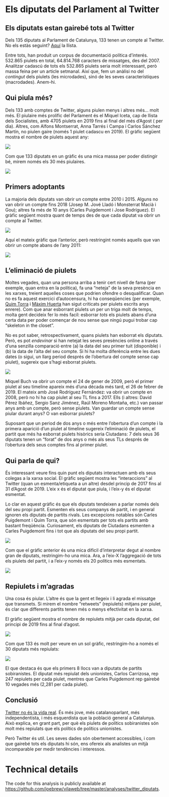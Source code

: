 Els diputats del Parlament al Twitter
================

## Els diputats estan gairebé tots al Twitter

Dels 135 diputats al Parlament de Catalunya, 133 tenen un compte al
Twitter. No els estàs seguint? [Aquí](http://www.joebrew.net/diputats)
la llista.

Entre tots, han produit un corpus de documentació política d’interés.
532.865 piulets en total, 64.814.768 caracters de missatges, des del
2007. Analitzar cadascú de tots els 532.865 piulets seria molt
interessant, però massa feina per un article setmanal. Així que, fem un
anàlisi no del *contingut* dels piulets (les microdades), sinó de les
seves característiques (macrodades). Anem-hi.

## Qui piula més?

Dels 133 amb comptes de Twitter, alguns piulen menys i altres més… molt
més. El piulaire més prolífic del Parlament és el Miquel Iceta, cap de
llista dels Socialistes, amb 4705 piulets en 2019 fins al final del més
d’Agost ( per dia). Altres, com Alfons Montserrat, Anna Tarrés i Campa i
Carlos Sánchez Martín, no piulen gaire (només 1 piulet cadascu en 2019).
El gràfic següent mostra el nombre de piulets aquest any:

![](figures/unnamed-chunk-4-1.png)<!-- -->

Com que 133 diputats en un gràfic és una mica massa per poder distingir
bé, mirem només els 30 més piulaires.

![](figures/unnamed-chunk-5-1.png)<!-- -->

## Primers adoptants

La majoria dels diputats van obrir un compte entre 2010 i 2015. Alguns
no van obrir un compte fins 2018 (Josep M. Jové Lladó i Monsterrat Macià
i Gou); altres fa més de 10 anys (Carles Puigdemont i Jose Rodríguez).
El gràfic següent mostra quant de temps des de que cada diputat va obrir
un compte al Twitter.

![](figures/unnamed-chunk-6-1.png)<!-- -->

Aquí el mateix gràfic que l’anterior, però restringint només aquells que
van obrir un compte abans de l’any 2011:

![](figures/unnamed-chunk-7-1.png)<!-- -->

## L’eliminació de piulets

Moltes vegades, quan una persona arriba a tenir cert nivell de fama (per
exemple, quan entra en la política), fa una “neteja” de la seva
presència en les xarxes, treient aquelles coses que podrien ofendre o
desqualificar. Quan no es fa aquest exercici d’autocensura, hi ha
conseqüencies (per exemple, [Quim
Torra](https://www.elperiodico.com/es/politica/20180510/perlas-quim-torra-twitter-6810969)
i [Màxim
Huerta](https://www.elperiodico.com/es/politica/20180606/maxim-huerta-reacciones-twitter-6861393)
han sigut criticats per piulets escrits anys enrere). Com que anar
esborrant piulets un per un triga molt de temps, molta gent decideix fer
lo més facil: esborrar *tots* els piulets abans d’una certa data per
poder començar de nou sense que ningú pugui trobar cap “skeleton in the
closet”.

No es pot saber, retrospectivament, quans piulets han esborrat els
diputats. Però, es pot *endevinar* si han netejat les seves presències
online a través d’una senzilla comparació entre (a) la data del seu
primer tuit (disponible) i (b) la data de l’alta del seu compte. Si hi
ha molta diferència entre les dues dates (o sigui, un llarg period
després de l’obertura del compte sense cap piulet), sugereix que s’hagi
esborrat piulets.

![](figures/unnamed-chunk-8-1.png)<!-- -->

Miquel Buch va obrir un compte el 24 de gener de 2009, però el primer
piulet al seu timeline apareix més d’una década més tard, el 26 de
febrer de 2019. El mateix amb José Rodríguez Fernández: va obrir un
compte en 2008, però no hi ha cap piulet al seu TL fins a 2017. Ells (i
altres: David Pérez Ibáñez, Sergio Sanz Jiménez, Raúl Moreno Montaña,
etc.) van passar anys amb un compte, però sense piulets. Van guardar un
compte sense piular durant anys? O van esborrar piulets?

Suposant que un period de dos anys o més entre l’obertura d’un compte i
la primera aparició d’un piulet al timeline sugereix l’eliminació de
piulets, el partit que més ha esborrat piulets hisòrics seria Ciutadans:
7 dels seus 36 diputats tenen un “forat” de dos anys o més als seus TLs
després de l’obertura dels seus comptes fins al primer piulet.

## Qui parla de qui?

És interessant veure fins quin punt els diputats interactuen amb els
seus colegas a la xarxa social. El gràfic següent mostra les
“interaccions” al Twitter (quan un esmenta/etiqueta a un altre) desdel
princip de 2017 fins al 31 d’Agost de 2019. L’eix x és el diputat que
piula, i l’eix-y és el diputat esmentat.

Lo clar en aquest gràfic és que els diputats tendeixen a parlar només
dels del seu propi partit. Esmenten els seus companys de partit, i en
general ignoren els diputats de partits rivals. Les excepcions notables
són Carles Puigdemont i Quim Torra, que són esmentats per tots els
partits amb bastant freqüència. Curiosament, els diputats de Ciutadans
esmenten a Carles Puigdemont fins i tot que als diputats del seu propi
partit.

![](figures/unnamed-chunk-10-1.png)<!-- -->

Com que el gràfic anterior és una mica dificil d’interpretar degut al
nombre gran de diputats, restringim-ho una mica. Ara, a l’eix-X
l’aggregació de tots els piulets del partit, i a l’eix-y només els 20
polítics més esmentats.

![](figures/unnamed-chunk-11-1.png)<!-- -->

## Repiulets i m’agradas

Una cosa és piular. L’altre és que la gent et llegeix i li agrada el
missatge que transmets. Si mirem el nombre “retweets” (repiulets)
mitjans per piulet, és clar que differents partits tenen més o menys
efectivitat en la xarxa.

El gràfic següent mostra el nombre de repiulets mitjà per cada diputat,
del principi de 2019 fins al final d’agost.

![](figures/unnamed-chunk-12-1.png)<!-- -->

Com que 133 és molt per veure en un sol gràfic, restringim-ho a només el
30 diputats més repiulats:

![](figures/unnamed-chunk-13-1.png)<!-- -->

El que destaca és que els primers 8 llocs van a diputats de partits
sobiranistes. El diputat més repiulat dels unionistes, Carlos Carrizosa,
rep 247 repiulets per cada piulet, mentres que Carles Puigdemont rep
gairebé 10 vegades més (2,281 per cada piulet).

## Conclusió

[Twitter no és la vida
real](https://www.vilaweb.cat/noticies/twitter-contra-vida-real-joe-brew/).
És més jove, més catalanoparlant, més independentista, i més esquerdista
que la població general a Catalunya. Això explica, en grant part, per
què els piulets de polítics sobiranistes són molt més repiulats que els
polítics de polítics unionistes.

Però Twitter és util. Les seves dades són obertement accessibles, i com
que gairebé tots els diputats hi són, ens ofereix als analistes un mitjà
incomparable per medir tendències i interessos.

# Technical details

The code for this analysis is publicly available at
<https://github.com/joebrew/vilaweb/tree/master/analyses/twitter_diputats>.

